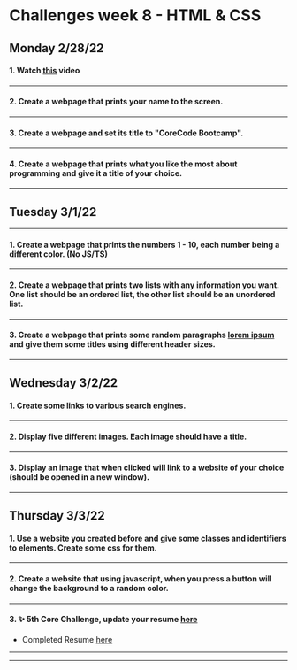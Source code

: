 # Challenges week 8 - HTML & CSS

## Monday 2/28/22

#### 1. Watch [this](https://www.youtube.com/watch?v=XYTwYmOjqQs&ab_channel=RedStapler) video


***
#### 2. Create a webpage that prints your name to the screen.

***
#### 3. Create a webpage and set its title to "CoreCode Bootcamp".

***
#### 4. Create a webpage that prints what you like the most about programming and give it a title of your choice.

***
## Tuesday 3/1/22

***
#### 1. Create a webpage that prints the numbers 1 - 10, each number being a different color. (No JS/TS)

***
#### 2. Create a webpage that prints two lists with any information you want. One list should be an ordered list, the other list should be an unordered list.

****
#### 3. Create a webpage that prints some random paragraphs [lorem ipsum](https://loremipsum.io/es/) and give them some titles using different header sizes.

***
## Wednesday 3/2/22

#### 1. Create some links to various search engines.

***
#### 2. Display five different images. Each image should have a title.

***
#### 3. Display an image that when clicked will link to a website of your choice (should be opened in a new window).

***
## Thursday 3/3/22
#### 1. Use a website you created before and give some classes and identifiers to elements. Create some css for them.

***
#### 2. Create a website that using javascript, when you press a button will change the background to a random color.

***
#### 3. ✨ 5th Core Challenge, update your resume [here](https://corecode.notion.site/CV-or-Resume-Boost-9092fff9f9cf4944a7c1717b11b09223)

* Completed Resume [here](https://drive.google.com/file/d/1xAiD-N_6TXDeRGdWXFnB2VXizmpQPsHH/view?usp=sharing)


***
***
